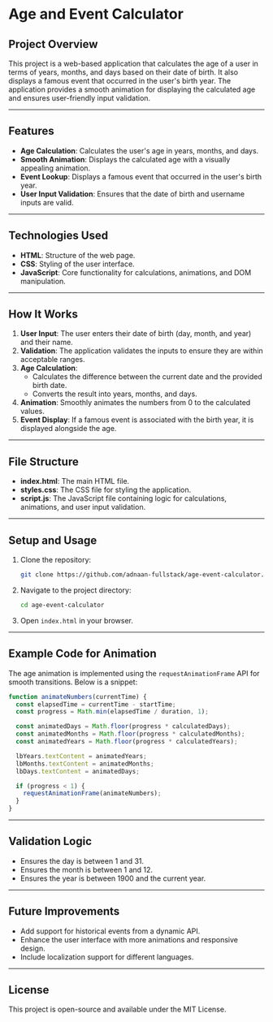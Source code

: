 # Age and Event Calculator

## Project Overview
This project is a web-based application that calculates the age of a user in terms of years, months, and days based on their date of birth. It also displays a famous event that occurred in the user's birth year. The application provides a smooth animation for displaying the calculated age and ensures user-friendly input validation.

---

## Features
- **Age Calculation**: Calculates the user's age in years, months, and days.
- **Smooth Animation**: Displays the calculated age with a visually appealing animation.
- **Event Lookup**: Displays a famous event that occurred in the user's birth year.
- **User Input Validation**: Ensures that the date of birth and username inputs are valid.

---

## Technologies Used
- **HTML**: Structure of the web page.
- **CSS**: Styling of the user interface.
- **JavaScript**: Core functionality for calculations, animations, and DOM manipulation.

---

## How It Works
1. **User Input**: The user enters their date of birth (day, month, and year) and their name.
2. **Validation**: The application validates the inputs to ensure they are within acceptable ranges.
3. **Age Calculation**:
   - Calculates the difference between the current date and the provided birth date.
   - Converts the result into years, months, and days.
4. **Animation**: Smoothly animates the numbers from 0 to the calculated values.
5. **Event Display**: If a famous event is associated with the birth year, it is displayed alongside the age.

---

## File Structure
- **index.html**: The main HTML file.
- **styles.css**: The CSS file for styling the application.
- **script.js**: The JavaScript file containing logic for calculations, animations, and user input validation.

---

## Setup and Usage
1. Clone the repository:
   ```bash
   git clone https://github.com/adnaan-fullstack/age-event-calculator.git
   ```
2. Navigate to the project directory:
   ```bash
   cd age-event-calculator
   ```
3. Open `index.html` in your browser.

---

## Example Code for Animation
The age animation is implemented using the `requestAnimationFrame` API for smooth transitions. Below is a snippet:
```javascript
function animateNumbers(currentTime) {
  const elapsedTime = currentTime - startTime;
  const progress = Math.min(elapsedTime / duration, 1);

  const animatedDays = Math.floor(progress * calculatedDays);
  const animatedMonths = Math.floor(progress * calculatedMonths);
  const animatedYears = Math.floor(progress * calculatedYears);

  lbYears.textContent = animatedYears;
  lbMonths.textContent = animatedMonths;
  lbDays.textContent = animatedDays;

  if (progress < 1) {
    requestAnimationFrame(animateNumbers);
  }
}
```

---

## Validation Logic
- Ensures the day is between 1 and 31.
- Ensures the month is between 1 and 12.
- Ensures the year is between 1900 and the current year.

---

## Future Improvements
- Add support for historical events from a dynamic API.
- Enhance the user interface with more animations and responsive design.
- Include localization support for different languages.

---

## License
This project is open-source and available under the MIT License.

